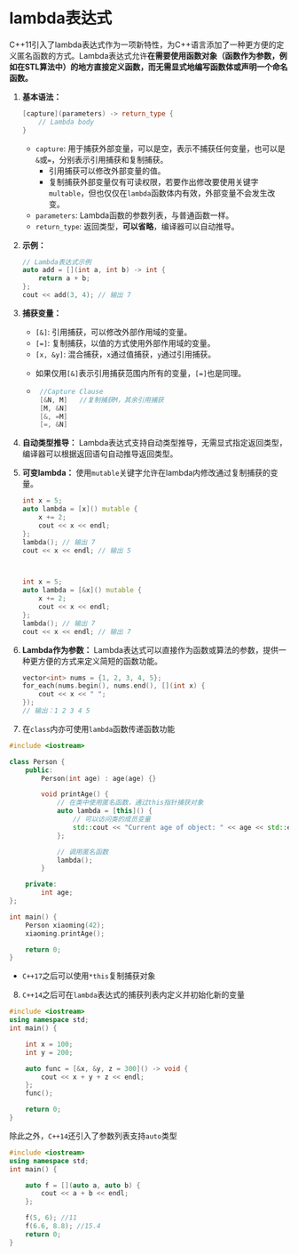 # lambda表达式

C++11引入了lambda表达式作为一项新特性，为C++语言添加了一种更方便的定义匿名函数的方式。Lambda表达式允许**在需要使用函数对象（函数作为参数，例如在STL算法中）的地方直接定义函数，而无需显式地编写函数体或声明一个命名函数。**

1. **基本语法：**

   ```cpp
   [capture](parameters) -> return_type {
       // Lambda body
   }
   ```

   - `capture`: 用于捕获外部变量，可以是空，表示不捕获任何变量，也可以是`&`或`=`，分别表示引用捕获和复制捕获。
      + 引用捕获可以修改外部变量的值。
      + 复制捕获外部变量仅有可读权限，若要作出修改要使用关键字`multable`，但也仅仅在`lambda`函数体内有效，外部变量不会发生改变。
   - `parameters`: Lambda函数的参数列表，与普通函数一样。
   - `return_type`: 返回类型，**可以省略**，编译器可以自动推导。

2. **示例：**

   ```cpp
   // Lambda表达式示例
   auto add = [](int a, int b) -> int {
       return a + b;
   };
   cout << add(3, 4); // 输出 7
   ```

3. **捕获变量：**

   - `[&]`: 引用捕获，可以修改外部作用域的变量。
   - `[=]`: 复制捕获，以值的方式使用外部作用域的变量。
   - `[x, &y]`: 混合捕获，`x`通过值捕获，`y`通过引用捕获。

   + 如果仅用`[&]`表示引用捕获范围内所有的变量，`[=]`也是同理。

   + ```cpp
      //Capture Clause
      [&N, M]	//复制捕获M，其余引用捕获
      [M, &N]
      [&, =M]
      [=, &N]
      ```



4. **自动类型推导：** Lambda表达式支持自动类型推导，无需显式指定返回类型，编译器可以根据返回语句自动推导返回类型。

5. **可变lambda：** 使用`mutable`关键字允许在lambda内修改通过复制捕获的变量。

   ```cpp
   int x = 5;
   auto lambda = [x]() mutable {
       x += 2;
       cout << x << endl;
   };
   lambda(); // 输出 7
   cout << x << endl; // 输出 5
   
   
   
   int x = 5;
   auto lambda = [&x]() mutable {
       x += 2;
       cout << x << endl;
   };
   lambda(); // 输出 7
   cout << x << endl; // 输出 7
   ```

6. **Lambda作为参数：** Lambda表达式可以直接作为函数或算法的参数，提供一种更方便的方式来定义简短的函数功能。

   ```cpp
   vector<int> nums = {1, 2, 3, 4, 5};
   for_each(nums.begin(), nums.end(), [](int x) {
       cout << x << " ";
   });
   // 输出：1 2 3 4 5
   ```

7. 在`class`内亦可使用`lambda`函数传递函数功能

```cpp
#include <iostream>

class Person {
	public:
		Person(int age) : age(age) {}

		void printAge() {
			// 在类中使用匿名函数，通过this指针捕获对象
			auto lambda = [this]() {
				// 可以访问类的成员变量
				std::cout << "Current age of object: " << age << std::endl;
			};

			// 调用匿名函数
			lambda();
		}

	private:
		int age;
};

int main() {
	Person xiaoming(42);
	xiaoming.printAge();

	return 0;
}
```

+ `C++17`之后可以使用`*this`复制捕获对象

8. `C++14`之后可在`lambda`表达式的捕获列表内定义并初始化新的变量

```cpp
#include <iostream>
using namespace std;
int main() {

	int x = 100;
	int y = 200;

	auto func = [&x, &y, z = 300]() -> void {
		cout << x + y + z << endl;
	};
	func();

	return 0;
}
```

除此之外，`C++14`还引入了参数列表支持`auto`类型

```cpp
#include <iostream>
using namespace std;
int main() {

	auto f = [](auto a, auto b) {
		cout << a + b << endl;
	};

	f(5, 6); //11
	f(6.6, 8.8); //15.4
	return 0;
}
```



